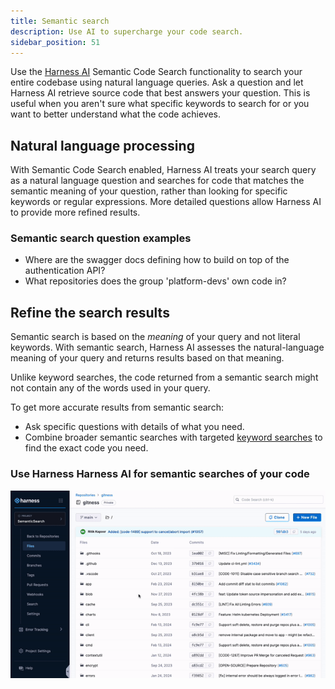 ```yaml
---
title: Semantic search
description: Use AI to supercharge your code search.
sidebar_position: 51
---
```


Use the [Harness AI](/docs/platform/harness-aida/aida-overview) Semantic Code Search functionality to search your entire codebase using natural language queries. Ask a question and let Harness AI retrieve source code that best answers your question. This is useful when you aren't sure what specific keywords to search for or you want to better understand what the code achieves.

## Natural language processing

With Semantic Code Search enabled, Harness AI treats your search query as a natural language question and searches for code that matches the semantic meaning of your question, rather than looking for specific keywords or regular expressions. More detailed questions allow Harness AI to provide more refined results.

### Semantic search question examples

* Where are the swagger docs defining how to build on top of the authentication API?
* What repositories does the group 'platform-devs' own code in?

## Refine the search results

Semantic search is based on the *meaning* of your query and not literal keywords. With semantic search, Harness AI assesses the natural-language meaning of your query and returns results based on that meaning.

Unlike keyword searches, the code returned from a semantic search might not contain any of the words used in your query.

To get more accurate results from semantic search:

* Ask specific questions with details of what you need.
* Combine broader semantic searches with targeted [keyword searches](/docs/code-repository/work-in-repos/keyword-search) to find the exact code you need.

### Use Harness Harness AI for semantic searches of your code

![An example of semantic code search with Harness Harness AI](./static/semanticsearch.gif)

